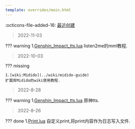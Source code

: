```yaml
---
template: overrides/main.html
---
```


:octicons-file-added-16: [最近创建]()

> 2022-11-03

??? warning
	1.[Genshin_Impact_tts.lua](../wiki/mml530/doc/mml-guide/)
	listen2me的mml教程.
	
> 2022-10-03

??? missing
	
	1.[wiki:Midido](../wiki/midido-guide)
	扩展库Midido的wiki使用教程.
	
> 2022-8-28

??? warning
	1.[Genshin_Impact_tts.lua](../Scripts/Genshin_Impact_tts/)
	原神tts.
	
> 2022-8-26

??? done 
	1.[Print.lua](../Module/Print/)
	自定义print,将print内容作为日志写入文件.
	
	

